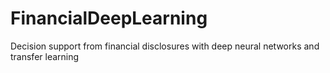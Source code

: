 # FinancialDeepLearning
Decision support from financial disclosures with deep neural networks and transfer learning
